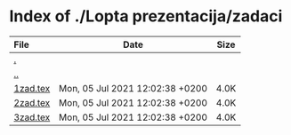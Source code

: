 # Index of ./Lopta prezentacija/zadaci

File | Date | Size
:--- | --- | ---
[.](.) | |
[..](..) | |
[1zad.tex](1zad.tex) | Mon, 05 Jul 2021 12:02:38 +0200 | 4.0K
[2zad.tex](2zad.tex) | Mon, 05 Jul 2021 12:02:38 +0200 | 4.0K
[3zad.tex](3zad.tex) | Mon, 05 Jul 2021 12:02:38 +0200 | 4.0K
